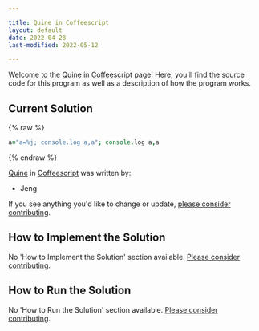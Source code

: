 ```yaml
---

title: Quine in Coffeescript
layout: default
date: 2022-04-28
last-modified: 2022-05-12

---
```


Welcome to the [Quine](https://sampleprograms.io/projects/quine) in [Coffeescript](https://sampleprograms.io/languages/coffeescript) page! Here, you'll find the source code for this program as well as a description of how the program works.

## Current Solution

{% raw %}

```coffeescript
a="a=%j; console.log a,a"; console.log a,a
```

{% endraw %}

[Quine](https://sampleprograms.io/projects/quine) in [Coffeescript](https://sampleprograms.io/languages/coffeescript) was written by:

- Jeng

If you see anything you'd like to change or update, [please consider contributing](https://github.com/TheRenegadeCoder/sample-programs).

## How to Implement the Solution

No 'How to Implement the Solution' section available. [Please consider contributing](https://github.com/TheRenegadeCoder/sample-programs-website).

## How to Run the Solution

No 'How to Run the Solution' section available. [Please consider contributing](https://github.com/TheRenegadeCoder/sample-programs-website).